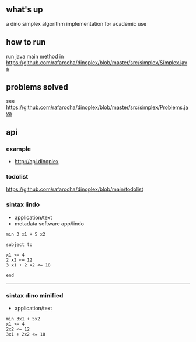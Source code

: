 ## what's up
a dino simplex algorithm implementation for academic use

## how to run
run java main method in https://github.com/rafarocha/dinoplex/blob/master/src/simplex/Simplex.java

## problems solved
see https://github.com/rafarocha/dinoplex/blob/master/src/simplex/Problems.java

## api
### example
- http://api.dinoplex

### todolist
https://github.com/rafarocha/dinoplex/blob/main/todolist

### sintax lindo
- application/text
- metadata software app/lindo

```
min 3 x1 + 5 x2

subject to 

x1 <= 4
2 x2 <= 12 
3 x1 + 2 x2 <= 18

end
```
-------------

### sintax dino minified
- application/text

```
min 3x1 + 5x2
x1 <= 4
2x2 <= 12 
3x1 + 2x2 <= 18
```
